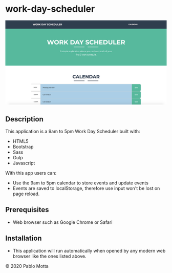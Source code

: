 # work-day-scheduler

![password generator demo](./img/work-day-scheduler.png)

## Description

This application is a 9am to 5pm Work Day Scheduler built with:

-   HTML5
-   Bootstrap
-   Sass
-   Gulp
-   Javascript

With this app users can:

-   Use the 9am to 5pm calendar to store events and update events
-   Events are saved to localStorage, therefore use input won't be lost on page reload.

## Prerequisites

-   Web browser such as Google Chrome or Safari

## Installation

-   This application will run automatically when opened by any modern web browser like the ones listed above.

© 2020 Pablo Motta
